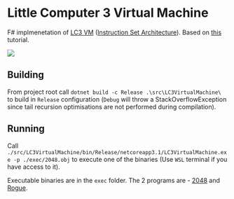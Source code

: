 # Little Computer 3 Virtual Machine

F# implmenetation of [LC3 VM](https://en.wikipedia.org/wiki/Little_Computer_3) ([Instruction Set Architecture](https://justinmeiners.github.io/lc3-vm/supplies/lc3-isa.pdf)). Based on [this](https://justinmeiners.github.io/lc3-vm/) tutorial.

![](https://media.giphy.com/media/XtWpGgwMNpyzbo6vh9/source.gif)

## Building

From project root call `dotnet build -c Release .\src\LC3VirtualMachine\` to build in `Release` configuration (`Debug` will throw a StackOverflowException since tail recursion optimisations are not performed during compilation).


## Running

Call `./src/LC3VirtualMachine/bin/Release/netcoreapp3.1/LC3VirtualMachine.exe -p ./exec/2048.obj` to execute one of the binaries (Use `WSL` terminal if you have access to it).

Executable binaries are in the `exec` folder. The 2 programs are - [2048](https://github.com/rpendleton/lc3-2048) and [Rogue](https://github.com/justinmeiners/lc3-rogue). 
